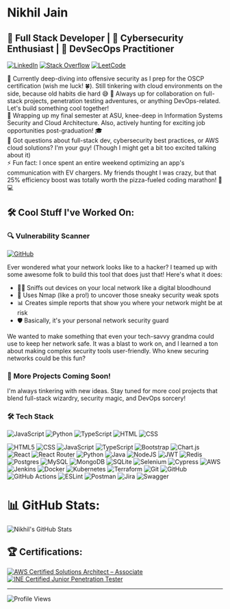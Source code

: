 # Nikhil Jain
## 🚀 Full Stack Developer | 🔐 Cybersecurity Enthusiast | 🔄 DevSecOps Practitioner

[![LinkedIn](https://img.shields.io/badge/LinkedIn-%230077B5.svg?logo=linkedin&logoColor=white)](https://linkedin.com/in/nikhil-jain-sanghami)
[![Stack Overflow](https://img.shields.io/badge/-Stackoverflow-FE7A16?logo=stack-overflow&logoColor=white)](https://stackoverflow.com/users/27320729/nikhil-jain)
[![LeetCode](https://img.shields.io/badge/-LeetCode-FFA116?style=flat&logo=LeetCode&logoColor=black)](https://leetcode.com/u/nikhil__jain/)

🔭 Currently deep-diving into offensive security as I prep for the OSCP certification (wish me luck! 🍀). Still tinkering with cloud environments on the side, because old habits die hard 😅
👯 Always up for collaboration on full-stack projects, penetration testing adventures, or anything DevOps-related. Let's build something cool together!<br>
🌱 Wrapping up my final semester at ASU, knee-deep in Information Systems Security and Cloud Architecture. Also, actively hunting for exciting job opportunities post-graduation! 🎓<br>
💬 Got questions about full-stack dev, cybersecurity best practices, or AWS cloud solutions? I'm your guy! (Though I might get a bit too excited talking about it)<br>
⚡ Fun fact: I once spent an entire weekend optimizing an app's communication with EV chargers. My friends thought I was crazy, but that 25% efficiency boost was totally worth the pizza-fueled coding marathon! 🍕💻

## 🛠️ Cool Stuff I've Worked On:

### 🔍 Vulnerability Scanner
[![GitHub](https://img.shields.io/badge/github-%23121011.svg?style=for-the-badge&logo=github&logoColor=white)](https://github.com/kushalbajje/vulnerability-scanner)

Ever wondered what your network looks like to a hacker? I teamed up with some awesome folk to build this tool that does just that! Here's what it does:

- 🕵️‍♂️ Sniffs out devices on your local network like a digital bloodhound
- 🚀 Uses Nmap (like a pro!) to uncover those sneaky security weak spots
- 📊 Creates simple reports that show you where your network might be at risk
- 🛡️ Basically, it's your personal network security guard

We wanted to make something that even your tech-savvy grandma could use to keep her network safe. It was a blast to work on, and I learned a ton about making complex security tools user-friendly. Who knew securing networks could be this fun?

### 🌱 More Projects Coming Soon!
I'm always tinkering with new ideas. Stay tuned for more cool projects that blend full-stack wizardry, security magic, and DevOps sorcery!

### 🛠️ Tech Stack
![JavaScript](https://img.shields.io/badge/JavaScript-42.64%25-F7DF1E?style=flat-square&logo=javascript&logoColor=black)
![Python](https://img.shields.io/badge/Python-40.49%25-3776AB?style=flat-square&logo=python&logoColor=white)
![TypeScript](https://img.shields.io/badge/TypeScript-9.59%25-007ACC?style=flat-square&logo=typescript&logoColor=white)
![HTML](https://img.shields.io/badge/HTML-5.94%25-E34F26?style=flat-square&logo=html5&logoColor=white)
![CSS](https://img.shields.io/badge/CSS-1.34%25-1572B6?style=flat-square&logo=css3&logoColor=white)

![HTML5](https://img.shields.io/badge/html5-%23E34F26.svg?style=for-the-badge&logo=html5&logoColor=white) ![CSS](https://img.shields.io/badge/CSS-563d7c?&style=for-the-badge&logo=css3&logoColor=white) ![JavaScript](https://img.shields.io/badge/JavaScript-F7DF1E?style=for-the-badge&logo=javascript&logoColor=black) ![TypeScript](https://img.shields.io/badge/typescript-%23007ACC.svg?style=for-the-badge&logo=typescript&logoColor=white) ![Bootstrap](https://img.shields.io/badge/bootstrap-%238511FA.svg?style=for-the-badge&logo=bootstrap&logoColor=white) ![Chart.js](https://img.shields.io/badge/chart.js-F5788D.svg?style=for-the-badge&logo=chart.js&logoColor=white) ![React](https://img.shields.io/badge/react-%2320232a.svg?style=for-the-badge&logo=react&logoColor=%2361DAFB) ![React Router](https://img.shields.io/badge/React_Router-CA4245?style=for-the-badge&logo=react-router&logoColor=white) ![Python](https://img.shields.io/badge/python-3670A0?style=for-the-badge&logo=python&logoColor=ffdd54) ![Java](https://img.shields.io/badge/java-%23ED8B00.svg?style=for-the-badge&logo=openjdk&logoColor=white) ![NodeJS](https://img.shields.io/badge/node.js-6DA55F?style=for-the-badge&logo=node.js&logoColor=white) ![JWT](https://img.shields.io/badge/JWT-black?style=for-the-badge&logo=JSON%20web%20tokens) ![Redis](https://img.shields.io/badge/redis-%23DD0031.svg?style=for-the-badge&logo=redis&logoColor=white) ![Postgres](https://img.shields.io/badge/postgres-%23316192.svg?style=for-the-badge&logo=postgresql&logoColor=white) ![MySQL](https://img.shields.io/badge/mysql-4479A1.svg?style=for-the-badge&logo=mysql&logoColor=white) ![MongoDB](https://img.shields.io/badge/MongoDB-%234ea94b.svg?style=for-the-badge&logo=mongodb&logoColor=white) ![SQLite](https://img.shields.io/badge/sqlite-%2307405e.svg?style=for-the-badge&logo=sqlite&logoColor=white) ![Selenium](https://img.shields.io/badge/-selenium-%43B02A?style=for-the-badge&logo=selenium&logoColor=white) ![Cypress](https://img.shields.io/badge/-cypress-%23E5E5E5?style=for-the-badge&logo=cypress&logoColor=058a5e) ![AWS](https://img.shields.io/badge/AWS-%23FF9900.svg?style=for-the-badge&logo=amazon-aws&logoColor=white) ![Jenkins](https://img.shields.io/badge/jenkins-%232C5263.svg?style=for-the-badge&logo=jenkins&logoColor=white) ![Docker](https://img.shields.io/badge/docker-%230db7ed.svg?style=for-the-badge&logo=docker&logoColor=white) ![Kubernetes](https://img.shields.io/badge/kubernetes-%23326ce5.svg?style=for-the-badge&logo=kubernetes&logoColor=white) ![Terraform](https://img.shields.io/badge/terraform-%235835CC.svg?style=for-the-badge&logo=terraform&logoColor=white) ![Git](https://img.shields.io/badge/git-%23F05033.svg?style=for-the-badge&logo=git&logoColor=white) ![GitHub](https://img.shields.io/badge/github-%23121011.svg?style=for-the-badge&logo=github&logoColor=white) ![GitHub Actions](https://img.shields.io/badge/github%20actions-%232671E5.svg?style=for-the-badge&logo=githubactions&logoColor=white) ![ESLint](https://img.shields.io/badge/ESLint-4B3263?style=for-the-badge&logo=eslint&logoColor=white) ![Postman](https://img.shields.io/badge/Postman-FF6C37?style=for-the-badge&logo=postman&logoColor=white) ![Jira](https://img.shields.io/badge/jira-%230A0FFF.svg?style=for-the-badge&logo=jira&logoColor=white) ![Swagger](https://img.shields.io/badge/-Swagger-%23Clojure?style=for-the-badge&logo=swagger&logoColor=white)

# 📊 GitHub Stats:
![Nikhil's GitHub Stats](https://github-readme-stats.vercel.app/api?username=nikhil-jain-sp&show_icons=true&theme=radical)

## 🏆 Certifications:
[![AWS Certified Solutions Architect – Associate](https://img.shields.io/badge/AWS-Certified_Solutions_Architect_Associate-FF9900?style=for-the-badge&logo=amazon-aws&logoColor=white)](https://www.credly.com/badges/fdb07f23-0b51-4208-8538-50bfe6f24a56/public_url)
[![INE Certified Junior Penetration Tester](https://img.shields.io/badge/INE-Certified_Junior_Penetration_Tester-0052CC?style=for-the-badge&logo=ine&logoColor=white)](https://certs.ine.com/83d0cfc7-c773-4a6c-b404-d510e5c1257c#gs.ek7bmw)

---
![Profile Views](https://komarev.com/ghpvc/?username=nikhil-jain-sp&color=blueviolet)
